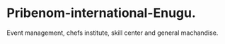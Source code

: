 # Pribenom-international-Enugu.
Event management, chefs institute, skill center and general machandise.
